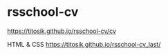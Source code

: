 # rsschool-cv


https://titosik.github.io/rsschool-cv/cv


HTML & CSS
https://titosik.github.io/rsschool-cv_last/
